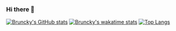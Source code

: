 ### Hi there 👋

[![Bruncky's GitHub stats](https://github-readme-stats.vercel.app/api?username=bruncky&count_private=true&show_icons=true&hide_border=true&theme=dracula)](https://github.com/anuraghazra/github-readme-stats)
[![Bruncky's wakatime stats](https://github-readme-stats.vercel.app/api/wakatime?username=bruncky&theme=dracula)](https://github.com/anuraghazra/github-readme-stats)
[![Top Langs](https://github-readme-stats.vercel.app/api/top-langs/?username=bruncky&count_private=true&hide_border=true&layout=compact&theme=dracula)](https://github.com/anuraghazra/github-readme-stats)
